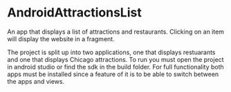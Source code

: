 # AndroidAttractionsList
An app that displays a list of attractions and restaurants. Clicking on an item will display the website in a fragment.

The project is split up into two applications, one that displays restuarants and one that displays Chicago attractions.
To run you must open the project in android studio or find the sdk in the build folder. For full functionality both apps must be installed
since a feature of it is to be able to switch between the apps and views.
